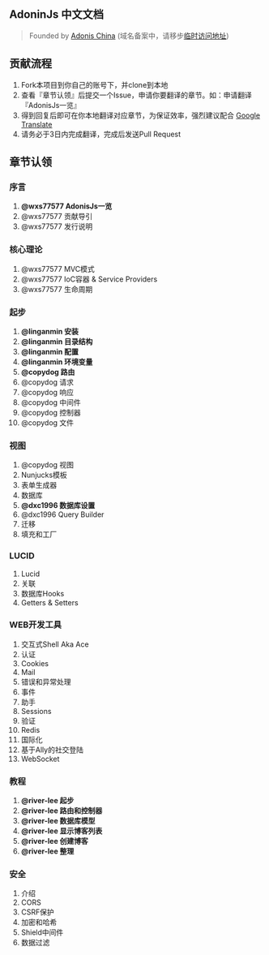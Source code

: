 ## AdoninJs 中文文档

> Founded by [Adonis China](http://adonis-china.org) (域名备案中，请移步[临时访问地址](http://adonis.genyii.com))

## 贡献流程
1. Fork本项目到你自己的账号下，并clone到本地
1. 查看『章节认领』后提交一个Issue，申请你要翻译的章节。如：申请翻译『AdonisJs一览』
1. 得到回复后即可在你本地翻译对应章节，为保证效率，强烈建议配合 [Google Translate](https://translate.google.cn/)
1. 请务必于3日内完成翻译，完成后发送Pull Request

## 章节认领

### 序言
1. **@wxs77577 AdonisJs一览**
1. @wxs77577 贡献导引
1. @wxs77577 发行说明

### 核心理论
1. @wxs77577 MVC模式
1. @wxs77577 IoC容器 & Service Providers
1. @wxs77577 生命周期

### 起步
1. **@linganmin 安装**
1. **@linganmin 目录结构**
1. **@linganmin 配置**
1. **@linganmin 环境变量**
1. **@copydog 路由**
1. @copydog 请求
1. @copydog 响应
1. @copydog 中间件
1. @copydog 控制器
1. @copydog 文件

### 视图
1. @copydog 视图
1. Nunjucks模板
1. 表单生成器
1. 数据库
1. **@dxc1996 数据库设置**
1. @dxc1996 Query Builder
1. 迁移
1. 填充和工厂

### LUCID
1. Lucid
1. 关联
1. 数据库Hooks
1. Getters & Setters

### WEB开发工具
1. 交互式Shell Aka Ace
1. 认证
1. Cookies
1. Mail
1. 错误和异常处理
1. 事件
1. 助手
1. Sessions
1. 验证
1. Redis
1. 国际化
1. 基于Ally的社交登陆
1. WebSocket

### 教程
1. **@river-lee 起步**
1. **@river-lee 路由和控制器**
1. **@river-lee 数据库模型**
1. **@river-lee 显示博客列表**
1. **@river-lee 创建博客**
1. **@river-lee 整理**

### 安全
1. 介绍
1. CORS
1. CSRF保护
1. 加密和哈希
1. Shield中间件
1. 数据过滤
